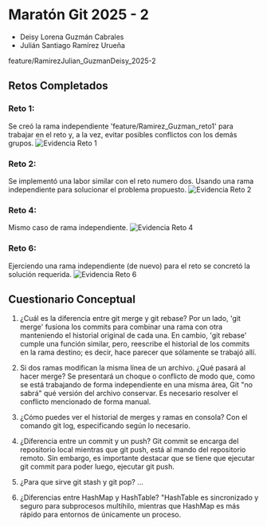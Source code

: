 # Maratón Git 2025 - 2

- Deisy Lorena Guzmán Cabrales
- Julián Santiago Ramírez Urueña

feature/RamirezJulian_GuzmanDeisy_2025-2

## Retos Completados

### Reto 1: 
Se creó la rama independiente 'feature/Ramirez_Guzman_reto1' para 
trabajar en el reto y, a la vez, evitar posibles conflictos con 
los demás grupos.
![Evidencia Reto 1](image-reto1.png)

### Reto 2:
Se implementó una labor similar con el reto numero dos. Usando
una rama independiente para solucionar el problema propuesto.
![Evidencia Reto 2](image-reto2.png)

### Reto 4:
Mismo caso de rama independiente. 
![Evidencia Reto 4](image-reto4.png)

### Reto 6:
Ejerciendo una rama independiente (de nuevo) para el reto se
concretó la solución requerida.
![Evidencia Reto 6](image-reto6.png)

## Cuestionario Conceptual

1. ¿Cuál es la diferencia entre git merge y git rebase?
Por un lado, 'git merge' fusiona los commits para combinar una rama 
con otra manteniendo el historial original de cada una. En cambio, 
'git rebase' cumple una función similar, pero, reescribe el historial 
de los commits en la rama destino; es decir, hace parecer que sólamente
se trabajó allí.

2. Si dos ramas modifican la misma línea de un archivo. ¿Qué pasará al hacer merge?
Se presentará un choque o conflicto de modo que, como se está trabajando de forma independiente en una misma área, Git "no sabrá" qué versión del archivo conservar. Es necesario resolver el conflicto mencionado de forma manual.

3. ¿Cómo puedes ver el historial de merges y ramas en consola?
Con el comando git log, especificando según lo necesario.

4. ¿Diferencia entre un commit y un push? 
Git commit se encarga del repositorio local mientras que git push, está al mando del repositorio remoto. Sin embargo, es importante destacar que se tiene que ejecutar git commit para poder luego, ejecutar git push.

5. ¿Para que sirve git stash y git pop?
...

6. ¿Diferencias entre HashMap y HashTable?
"HashTable es sincronizado y seguro para subprocesos multihilo, mientras que HashMap es más rápido para entornos de únicamente un proceso.